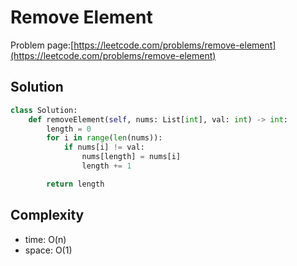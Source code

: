 # Remove Element

Problem page:[https://leetcode.com/problems/remove-element](https://leetcode.com/problems/remove-element)

## Solution

```python
class Solution:
    def removeElement(self, nums: List[int], val: int) -> int:
        length = 0
        for i in range(len(nums)):
            if nums[i] != val:
                nums[length] = nums[i]
                length += 1

        return length
```

## Complexity

- time: O(n)
- space: O(1)
